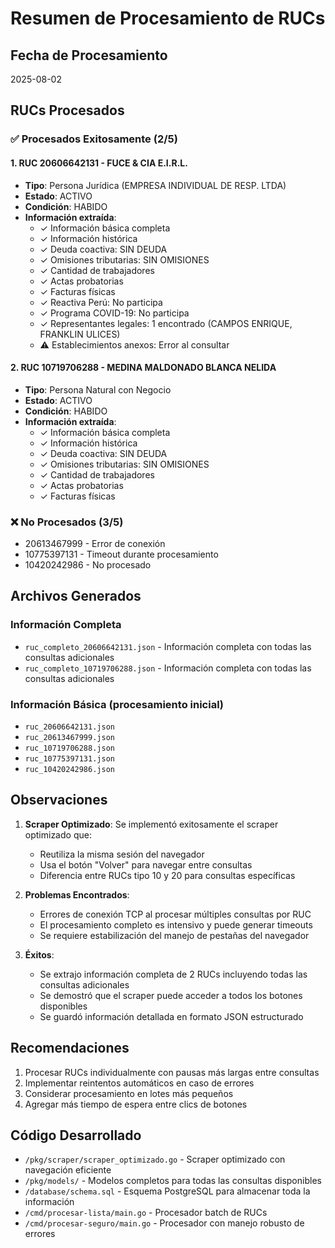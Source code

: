 # Resumen de Procesamiento de RUCs

## Fecha de Procesamiento
2025-08-02

## RUCs Procesados

### ✅ Procesados Exitosamente (2/5)

#### 1. RUC 20606642131 - FUCE & CIA E.I.R.L.
- **Tipo**: Persona Jurídica (EMPRESA INDIVIDUAL DE RESP. LTDA)
- **Estado**: ACTIVO
- **Condición**: HABIDO
- **Información extraída**:
  - ✓ Información básica completa
  - ✓ Información histórica
  - ✓ Deuda coactiva: SIN DEUDA
  - ✓ Omisiones tributarias: SIN OMISIONES
  - ✓ Cantidad de trabajadores
  - ✓ Actas probatorias
  - ✓ Facturas físicas
  - ✓ Reactiva Perú: No participa
  - ✓ Programa COVID-19: No participa
  - ✓ Representantes legales: 1 encontrado (CAMPOS ENRIQUE, FRANKLIN ULICES)
  - ⚠️ Establecimientos anexos: Error al consultar

#### 2. RUC 10719706288 - MEDINA MALDONADO BLANCA NELIDA
- **Tipo**: Persona Natural con Negocio
- **Estado**: ACTIVO
- **Condición**: HABIDO
- **Información extraída**:
  - ✓ Información básica completa
  - ✓ Información histórica
  - ✓ Deuda coactiva: SIN DEUDA
  - ✓ Omisiones tributarias: SIN OMISIONES
  - ✓ Cantidad de trabajadores
  - ✓ Actas probatorias
  - ✓ Facturas físicas

### ❌ No Procesados (3/5)
- 20613467999 - Error de conexión
- 10775397131 - Timeout durante procesamiento
- 10420242986 - No procesado

## Archivos Generados

### Información Completa
- `ruc_completo_20606642131.json` - Información completa con todas las consultas adicionales
- `ruc_completo_10719706288.json` - Información completa con todas las consultas adicionales

### Información Básica (procesamiento inicial)
- `ruc_20606642131.json`
- `ruc_20613467999.json`
- `ruc_10719706288.json`
- `ruc_10775397131.json`
- `ruc_10420242986.json`

## Observaciones

1. **Scraper Optimizado**: Se implementó exitosamente el scraper optimizado que:
   - Reutiliza la misma sesión del navegador
   - Usa el botón "Volver" para navegar entre consultas
   - Diferencia entre RUCs tipo 10 y 20 para consultas específicas

2. **Problemas Encontrados**:
   - Errores de conexión TCP al procesar múltiples consultas por RUC
   - El procesamiento completo es intensivo y puede generar timeouts
   - Se requiere estabilización del manejo de pestañas del navegador

3. **Éxitos**:
   - Se extrajo información completa de 2 RUCs incluyendo todas las consultas adicionales
   - Se demostró que el scraper puede acceder a todos los botones disponibles
   - Se guardó información detallada en formato JSON estructurado

## Recomendaciones

1. Procesar RUCs individualmente con pausas más largas entre consultas
2. Implementar reintentos automáticos en caso de errores
3. Considerar procesamiento en lotes más pequeños
4. Agregar más tiempo de espera entre clics de botones

## Código Desarrollado

- `/pkg/scraper/scraper_optimizado.go` - Scraper optimizado con navegación eficiente
- `/pkg/models/` - Modelos completos para todas las consultas disponibles
- `/database/schema.sql` - Esquema PostgreSQL para almacenar toda la información
- `/cmd/procesar-lista/main.go` - Procesador batch de RUCs
- `/cmd/procesar-seguro/main.go` - Procesador con manejo robusto de errores